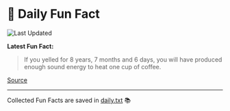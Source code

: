 # 🌟 Daily Fun Fact

![Last Updated](https://img.shields.io/badge/Last_Updated-2025_08_15-blue?style=flat-square)

**Latest Fun Fact:**

> If you yelled for 8 years, 7 months and 6 days, you will have produced enough sound energy to heat one cup of coffee.

[Source](http://www.djtech.net/humor/useless_facts.htm)

---

Collected Fun Facts are saved in [daily.txt](daily.txt) 📚
